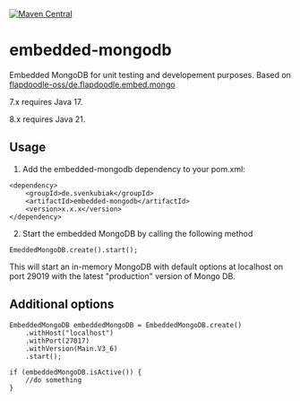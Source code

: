 [![Maven Central](https://maven-badges.herokuapp.com/maven-central/de.svenkubiak/embedded-mongodb/badge.svg)](https://mvnrepository.com/artifact/de.svenkubiak/embedded-mongodb)

embedded-mongodb
================

Embedded MongoDB for unit testing and developement purposes. Based on [flapdoodle-oss/de.flapdoodle.embed.mongo][1]

7.x requires Java 17.

8.x requires Java 21.

Usage
------------------

1) Add the embedded-mongodb dependency to your pom.xml:
```
<dependency>
    <groupId>de.svenkubiak</groupId>
    <artifactId>embedded-mongodb</artifactId>
    <version>x.x.x</version>
</dependency>
```
2) Start the embedded MongoDB by calling the following method
```
EmeddedMongoDB.create().start();
```
This will start an in-memory MongoDB with default options at localhost on port 29019 with the latest "production" version of Mongo DB.

Additional options
------------------

    EmbeddedMongoDB embeddedMongoDB = EmbeddedMongoDB.create()
        .withHost("localhost")
        .withPort(27017)
        .withVersion(Main.V3_6)
        .start();
        
    if (embeddedMongoDB.isActive()) {
    	//do something
    }


[1]: https://github.com/flapdoodle-oss/de.flapdoodle.embed.mongo